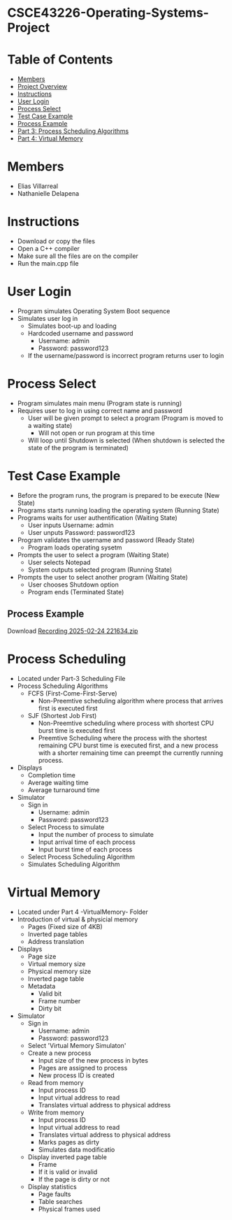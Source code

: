 # CSCE43226-Operating-Systems-Project
# Table of Contents  
- [Members](#members)  
- [Project Overview](#project-overview)  
- [Instructions](#instructions)  
- [User Login](#user-login)  
- [Process Select](#process-select)
- [Test Case Example](#test-case-example)
- [Process Example](#process-example)
- [Part 3: Process Scheduling Algorithms](#process-scheduling)
- [Part 4: Virtual Memory](#virtual-memory)

# Members
  - Elias Villarreal
  - Nathanielle Delapena
# Instructions
  - Download or copy the files
  - Open a  C++ compiler
  - Make sure all the files are on the compiler
  - Run the main.cpp file
# User Login
 - Program simulates Operating System Boot sequence
 - Simulates user log in
   - Simulates boot-up and loading
   - Hardcoded username and password
     - Username: admin
     - Password: password123 
   - If the username/password is incorrect program returns user to login
# Process Select
 - Program simulates main menu (Program state is running)
 - Requires user to log in using correct name and password 
   - User will be given prompt to select a program (Program is moved to a waiting state)
     - Will not open or run program at this time  
   - Will loop until Shutdown is selected (When shutdown is selected the state of the program is terminated)
# Test Case Example
 - Before the program runs, the program is prepared to be execute (New State)
 - Programs starts running loading the operating system (Running State)
 - Programs waits for user authentification (Waiting State)
   - User inputs Username: admin
   - User unputs Password: password123
 - Program validates the username and password (Ready State)
   - Program loads operating sysetm
 - Prompts the user to select a program (Waiting State)
   - User selects Notepad
   - System outputs selected program (Running State)
 - Prompts the user to select another program (Waiting State)
   - User chooses Shutdown option 
   - Program ends (Terminated State)
  ## Process Example
  Download [Recording 2025-02-24 221634.zip](https://github.com/eliasv-git/CSCE4326-Operating-Systems-Project/blob/main/Recording%202025-02-24%20221634.zip)

  # Process Scheduling
  - Located under Part-3 Scheduling File
  - Process Scheduling Algorithms
    - FCFS (First-Come-First-Serve)
      - Non-Preemtive scheduling algorithm where process that arrives first is executed first
    - SJF (Shortest Job First)
      - Non-Preemtive scheduling where process with shortest CPU burst time is executed first
      - Preemtive Scheduling where the process with the shortest remaining CPU burst time is executed first, and a new process with a
        shorter remaining time can preempt the currently running process.
  - Displays
      - Completion time
      - Average waiting time
      - Average turnaround time
  - Simulator
      - Sign in
        - Username: admin
        - Password: password123
      - Select Process to simulate
        - Input the number of process to simulate
        - Input arrival time of each process
        - Input burst time of each process
      - Select Process Scheduling Algorithm
      - Simulates Scheduling Algorithm
 
  # Virtual Memory
  - Located under Part 4 -VirtualMemory- Folder
  - Introduction of virtual & physicial memory 
    - Pages (Fixed size of 4KB)
    - Inverted page tables
    - Address translation
  - Displays
    - Page size
    - Virtual memory size
    - Physical memory size
    - Inverted page table
    - Metadata
      - Valid bit
      - Frame number
      - Dirty bit  
  - Simulator
    - Sign in
      - Username: admin
      - Password: password123   
    - Select 'Virtual Memory Simulaton'
    - Create a new process
      - Input size of the new process in bytes
      - Pages are assigned to process
      - New process ID is created
    - Read from memory
      - Input process ID
      - Input virtual address to read
      - Translates virtual address to physical address
    - Write from memory
      - Input process ID
      - Input virtual address to read
      - Translates virtual address to physical address
      - Marks pages as dirty
      - Simulates data modificatio
    - Display inverted page table
      -  Frame
      -  If it is valid or invalid
      -  If the page is dirty or not
    - Display statistics
      -  Page faults
      -  Table searches
      -  Physical frames used

